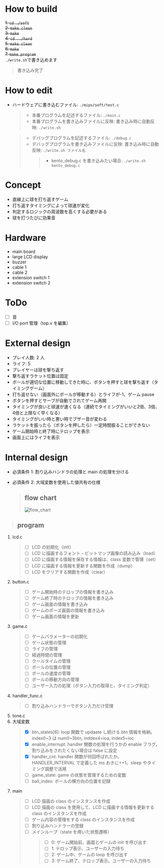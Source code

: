 # How to build

~~1. `cd ./soft`~~  
~~2. `make clean`~~  
~~3. `make`~~  
~~4. `cd ../hard`~~  
~~5. `make clean`~~  
~~6. `make`~~  
~~7. `make program`~~  
 `./write.sh`で書き込めます

> 書き込み完了

# How to edit

- ハードウェアに書き込むファイル: `./mips/soft/test.c`

  > - 本番プログラムを記述するファイル: `./main.c`
  > - 本番プログラムを書き込みファイルに反映: 書き込み時に自動反映: `./write.sh`

  > - デバッグプログラムを記述するファイル: `./debug.c`
  > - デバッグプログラムを書き込みファイルに反映: 書き込み時に自動反映: `./write.sh ファイル名`
  >   > - kento_debug.c を書き込みたい場合: `./write.sh kento_debug.c`

# Concept

- 直線上に球を打ち返すゲーム
- 打ち返すタイミングによって球速が変化
- 判定するロジックの周波数を高くする必要がある
- 球を打つたびに効果音

# Hardware

- main board
- large LCD display
- buzzer
- cable 1
- cable 2
- extension switch 1
- extension switch 2

# ToDo

- [ ] 音
- [ ] I/O port 管理（top.v を編集）

# External design

- プレイ人数: 2 人
- ライフ: 5
- プレイヤーは球を撃ち返す
- 撃ち返すラケット位置は固定
- ボールが適切な位置に移動してきた時に、ボタンを押すと球を撃ち返す（タイミングゲーム）
- 打ち返せない（画面外にボールが移動する）とライフが-1、ゲーム pause
- ボタンを押すとサーブが自動でされてゲーム再開
- タイミングが良いと球速が速くなる（連続でタイミングがいいと2倍、3倍、4倍と上限なく早くなる）
- タイミングがいい時と悪い時でブザー音が変わる
- ラケットを振ったら（ボタンを押したら）一定時間振ることができない
- ゲーム開始時と終了時にテロップを表示
- 画面上にはライフを表示

# Internal design

- 必須条件 1: 割り込みハンドラの処理と main の処理を分ける
- 必須条件 2: 大域変数を使用した値共有の仕様

  > ## flow chart
  >
  > ![flow_chart](https://github.com/kento2247/mp_exp/assets/42343541/743039e6-37d2-4240-ab40-fd9349bcbe26)


> ## program

1. lcd.c
   > - [ ] LCD の初期化（init）
   > - [ ] LCD に描画するフォント・ビットマップ画像の読み込み（load）
   > - [ ] LCD に描画する情報を保存する情報は、class 変数で管理（set）
   > - [ ] LCD に描画する情報を更新する関数を作成（dump）
   > - [ ] LCD をクリアする関数を作成（clear）
2. button.c
   > - [ ] ゲーム開始時のテロップの情報を書き込み
   > - [ ] ゲーム終了時のテロップの情報を書き込み
   > - [ ] ゲーム画面の情報を書き込み
   > - [ ] ゲームのポーズ画面の情報を書き込み
   > - [ ] ゲーム画面の情報を更新
3. game.c
   > - [ ] ゲームパラメーターの初期化
   > - [ ] ゲーム状態の管理
   > - [ ] ライフの管理
   > - [ ] 経過時間の管理
   > - [ ] クールタイムの管理
   > - [ ] ボールの位置の管理
   > - [ ] ボールの速度の管理
   > - [ ] ボールの移動方向の管理
   > - [ ] ユーザー入力の処理（ボタン入力の取得と、タイミング判定）
4. handler_func.c
   > - [ ] 割り込みハンドラーでボタン入力だけ受理
5. tone.c
6. 大域変数
   > - [x] btn_states[6]: loop 関数で updaate し続ける btn 情報を格納。index0~3 は num0~3btn, inddex4=ioa, index5=ioc
   > - [x] enable_interrupt: handler 関数の処理を行うかの enable フラグ。割り込みをされたくない場合は false に設定
   > - [x] handler_cnt: handler 関数が何回呼ばれたか。HANDLER_INTERVAL で定義した ms おきに++1。sleep やタイミング調整で活用
   > - [ ] game_state: game の状態を管理するための変数
   > - [ ] ball_index: ボールの横方向の位置を記録
7. main
   > - [ ] LCD 描画の class のインスタンスを作成
   > - [ ] LCD 描画の class を使用して、LCD に描画する情報を更新する class のインスタンスを作成
   > - [ ] ゲーム内容の管理をする class のインスタンスを作成
   > - [ ] 割り込みハンドラーの登録
   > - [ ] メインループ（state を用いた状態遷移）
   >   > - [ ] 0: ゲーム開始前、画面とゲームの init を呼び出す
   >   > - [ ] 1: テロップ表示、ユーザーの入力待ち
   >   > - [ ] 2: ゲーム中、ゲームの loop を呼び出す
   >   > - [ ] 3: ゲーム終了、テロップ表示。ユーザーの入力待ち
